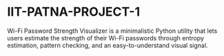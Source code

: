 # IIT-PATNA-PROJECT-1
Wi-Fi Password Strength Visualizer is a minimalistic Python utility that lets users estimate the strength of their Wi-Fi passwords through entropy estimation, pattern checking, and an easy-to-understand visual signal.
